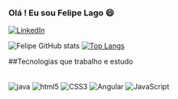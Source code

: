 ### Olá ! Eu sou Felipe Lago 😄

[![LinkedIn](https://img.shields.io/badge/LinkedIn-0077B5?style=for-the-badge&logo=linkedin&logoColor=white)](https://www.linkedin.com/in/felipelagocoimbra/)

![Felipe GitHub stats](https://github-readme-stats.vercel.app/api?username=felipelago&show_icons=true&theme=dracula)
[![Top Langs](https://github-readme-stats.vercel.app/api/top-langs/?username=felipelago&layout=compact)](https://github.com/anuraghazra/github-readme-stats)

##Tecnologias que trabalho e estudo

<div style="display: inline_block"><br>
<img align="center" alt="java" src="https://img.shields.io/badge/Java-ED8B00?style=for-the-badge&logo=java&logoColor=white" />
<img align="center" alt="html5" src="https://img.shields.io/badge/HTML5-E34F26?style=for-the-badge&logo=html5&logoColor=white" />
<img align="center" alt="CSS3" src="https://img.shields.io/badge/CSS3-1572B6?style=for-the-badge&logo=css3&logoColor=white" />
<img align="center" alt="Angular" src="https://img.shields.io/badge/Angular-DD0031?style=for-the-badge&logo=angular&logoColor=white" />
<img align="center" alt="JavaScript" src="https://img.shields.io/badge/JavaScript-F7DF1E?style=for-the-badge&logo=javascript&logoColor=black" />
</div>

